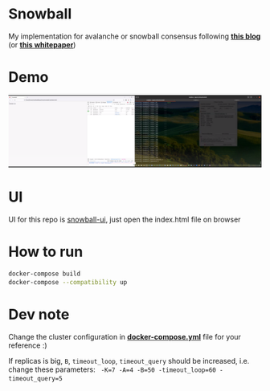 # Snowball

My implementation for avalanche or snowball consensus following **[this blog](https://docs.avax.network/overview/getting-started/avalanche-consensus)** (or **[this whitepaper](https://www.avalabs.org/whitepapers)**)

# Demo

[![1668951048951](image/readme/1668951048951.png)](https://youtu.be/3xokRzrW8IQ)

# UI

UI for this repo is [snowball-ui](https://github.com/kanguki/snowball-ui), just open the index.html file on browser

# How to run

```sh
docker-compose build
docker-compose --compatibility up
```

# Dev note

Change the cluster configuration in **[docker-compose.yml](docker-compose.yml)** file for your reference :)

If replicas is big, `B`, `timeout_loop`, `timeout_query` should be increased, i.e. change these parameters: ` -K=7 -A=4 -B=50 -timeout_loop=60 -timeout_query=5`
